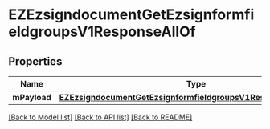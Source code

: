 # EZEzsigndocumentGetEzsignformfieldgroupsV1ResponseAllOf

## Properties
Name | Type | Description | Notes
------------ | ------------- | ------------- | -------------
**mPayload** | [**EZEzsigndocumentGetEzsignformfieldgroupsV1ResponseMPayload***](EZEzsigndocumentGetEzsignformfieldgroupsV1ResponseMPayload.md) |  | 

[[Back to Model list]](../README.md#documentation-for-models) [[Back to API list]](../README.md#documentation-for-api-endpoints) [[Back to README]](../README.md)


